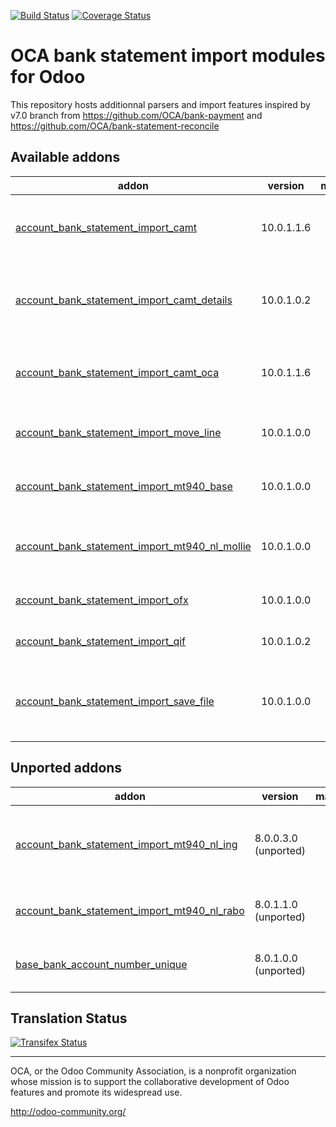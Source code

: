 [![Build Status](https://travis-ci.org/OCA/bank-statement-import.svg?branch=10.0)](https://travis-ci.org/OCA/bank-statement-import)
[![Coverage Status](https://coveralls.io/repos/OCA/bank-statement-import/badge.svg?branch=10.0)](https://coveralls.io/r/OCA/bank-statement-import?branch=10.0)

OCA bank statement import modules for Odoo
==========================================

This repository hosts additionnal parsers and import features inspired by v7.0 branch from https://github.com/OCA/bank-payment and https://github.com/OCA/bank-statement-reconcile

[//]: # (addons)

Available addons
----------------
addon | version | maintainers | summary
--- | --- | --- | ---
[account_bank_statement_import_camt](account_bank_statement_import_camt/) | 10.0.1.1.6 |  | CAMT Format Bank Statements Import
[account_bank_statement_import_camt_details](account_bank_statement_import_camt_details/) | 10.0.1.0.2 |  | CAMT Debitor Details Bank Statements Import
[account_bank_statement_import_camt_oca](account_bank_statement_import_camt_oca/) | 10.0.1.1.6 |  | CAMT Format Bank Statements Import
[account_bank_statement_import_move_line](account_bank_statement_import_move_line/) | 10.0.1.0.0 |  | Bank statement import move lines
[account_bank_statement_import_mt940_base](account_bank_statement_import_mt940_base/) | 10.0.1.0.0 |  | MT940 Bank Statements Import
[account_bank_statement_import_mt940_nl_mollie](account_bank_statement_import_mt940_nl_mollie/) | 10.0.1.0.0 |  | MT940 Bank Statements Import (Mollie)
[account_bank_statement_import_ofx](account_bank_statement_import_ofx/) | 10.0.1.0.0 |  | Import OFX Bank Statement
[account_bank_statement_import_qif](account_bank_statement_import_qif/) | 10.0.1.0.2 |  | Import QIF Bank Statements
[account_bank_statement_import_save_file](account_bank_statement_import_save_file/) | 10.0.1.0.0 |  | Keep imported bank statements as raw data


Unported addons
---------------
addon | version | maintainers | summary
--- | --- | --- | ---
[account_bank_statement_import_mt940_nl_ing](account_bank_statement_import_mt940_nl_ing/) | 8.0.0.3.0 (unported) |  | MT940 IBAN ING Format Bank Statements Import
[account_bank_statement_import_mt940_nl_rabo](account_bank_statement_import_mt940_nl_rabo/) | 8.0.1.1.0 (unported) |  | MT940 import for dutch Rabobank
[base_bank_account_number_unique](base_bank_account_number_unique/) | 8.0.1.0.0 (unported) |  | Enforce uniqueness on bank accounts

[//]: # (end addons)

Translation Status
------------------
[![Transifex Status](https://www.transifex.com/projects/p/OCA-bank-statement-import-10-0/chart/image_png)](https://www.transifex.com/projects/p/OCA-bank-statement-import-10-0)

----

OCA, or the Odoo Community Association, is a nonprofit organization whose
mission is to support the collaborative development of Odoo features and
promote its widespread use.

http://odoo-community.org/
